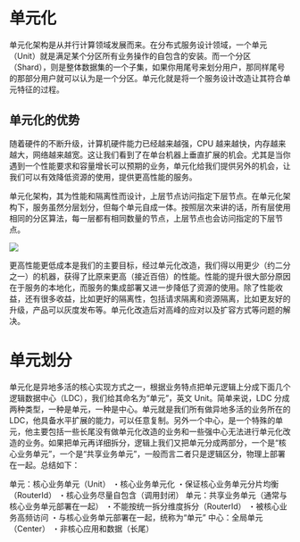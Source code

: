 

# 单元化

单元化架构是从并行计算领域发展而来。在分布式服务设计领域，一个单元（Unit）就是满足某个分区所有业务操作的自包含的安装。而一个分区（Shard），则是整体数据集的一个子集，如果你用尾号来划分用户，那同样尾号的那部分用户就可以认为是一个分区。单元化就是将一个服务设计改造让其符合单元特征的过程。

## 单元化的优势

随着硬件的不断升级，计算机硬件能力已经越来越强，CPU 越来越快，内存越来越大，网络越来越宽。这让我们看到了在单台机器上垂直扩展的机会。尤其是当你遇到一个性能要求和容量增长可以预期的业务，单元化给我们提供另外的机会，让我们可以有效降低资源的使用，提供更高性能的服务。

单元化架构，其为性能和隔离性而设计，上层节点访问指定下层节点。在单元化架构下，服务虽然分层划分，但每个单元自成一体。按照层次来讲的话，所有层使用相同的分区算法，每一层都有相同数量的节点，上层节点也会访问指定的下层节点。

![](https://i.postimg.cc/sfWDr2pY/image.png)

更高性能更低成本是我们的主要目标，经过单元化改造，我们得以用更少（约二分之一）的机器，获得了比原来更高（接近百倍）的性能。性能的提升很大部分原因在于服务的本地化，而服务的集成部署又进一步降低了资源的使用。除了性能收益，还有很多收益，比如更好的隔离性，包括请求隔离和资源隔离，比如更友好的升级，产品可以灰度发布等。单元化改造后对高峰的应对以及扩容方式等问题的解决。

# 单元划分

单元化是异地多活的核心实现方式之一，根据业务特点把单元逻辑上分成下面几个逻辑数据中心（LDC），我们给其命名为“单元”，英文 Unit。简单来说，LDC 分成两种类型，一种是单元，一种是中心。单元就是我们所有做异地多活的业务所在的 LDC，他具备水平扩展的能力，可以任意复制。另外一个中心，是一个特殊的单元，他主要包括一些长尾没有做单元化改造的业务和一些强中心无法进行单元化改造的业务。如果把单元再详细拆分，逻辑上我们又把单元分成两部分，一个是“核心业务单元”，一个是“共享业务单元”，一般而言二者只是逻辑区分，物理上部署在一起。总结如下：

单元：核心业务单元（Unit）
・核心业务单元化
・保证核心业务单元分片均衡（RouterId）
・核心业务尽量自包含（调用封闭）
单元：共享业务单元（通常与核心业务单元部署在一起）
・不能按统一拆分维度拆分（RouterId）
・被核心业务高频访问
・与核心业务单元部署在一起，统称为“单元”
中心：全局单元（Center）
・非核心应用和数据（长尾）
